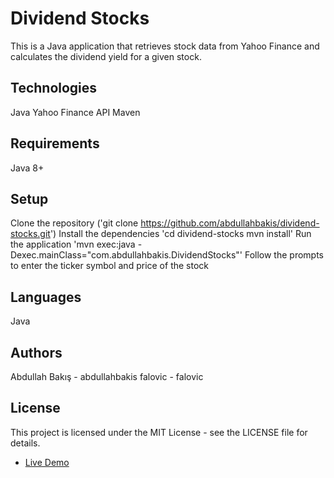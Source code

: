 # Dividend Stocks
This is a Java application that retrieves stock data from Yahoo Finance and calculates the dividend yield for a given stock.

## Technologies
Java
Yahoo Finance API
Maven
## Requirements
Java 8+
## Setup
Clone the repository
  ('git clone https://github.com/abdullahbakis/dividend-stocks.git')
Install the dependencies
  'cd dividend-stocks
  mvn install'
Run the application
  'mvn exec:java -Dexec.mainClass="com.abdullahbakis.DividendStocks"'
Follow the prompts to enter the ticker symbol and price of the stock
## Languages
Java
## Authors
Abdullah Bakış - abdullahbakis
falovic - falovic
## License
This project is licensed under the MIT License - see the LICENSE file for details.

- [Live Demo](https://falovic.github.io/dividend-stocks)
